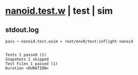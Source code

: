 # [nanoid.test.w](../../../../../../examples/tests/sdk_tests/util/nanoid.test.w) | test | sim

## stdout.log
```log
pass ─ nanoid.test.wsim » root/env0/test:inflight nanoid
 
 
Tests 1 passed (1)
Snapshots 1 skipped
Test Files 1 passed (1)
Duration <DURATION>
```

